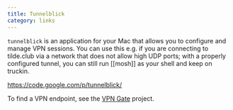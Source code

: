 ```yaml
---
title: Tunnelblick
category: links
---
```


`tunnelblick` is an application for your Mac that allows you to configure
and manage VPN sessions. You can use this e.g. if you are connecting to 
tilde.club via a network that does not allow high UDP ports; with a properly
configured tunnel, you can still run [[mosh]] as your shell and keep on
truckin.

https://code.google.com/p/tunnelblick/

To find a VPN endpoint, see the [VPN Gate](vpn-gate.html) project.
